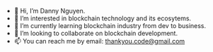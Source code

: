 - 👋 Hi, I’m Danny Nguyen.
- 👀 I’m interested in blockchain technology and its ecosytems.
- 🌱 I’m currently learning blockchain industry from dev to business.
- 💞️ I’m looking to collaborate on blockchain development.
- 📫 You can reach me by email: thankyou.code@gmail.com 
